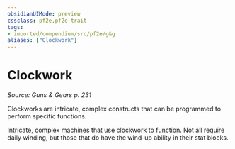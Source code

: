 ```yaml
---
obsidianUIMode: preview
cssclass: pf2e,pf2e-trait
tags:
- imported/compendium/src/pf2e/g&g
aliases: ["Clockwork"]
---
```

# Clockwork  
*Source: Guns & Gears p. 231*  

Clockworks are intricate, complex constructs that can be programmed to perform specific functions.

Intricate, complex machines that use clockwork to function. Not all require daily winding, but those that do have the wind-up ability in their stat blocks.